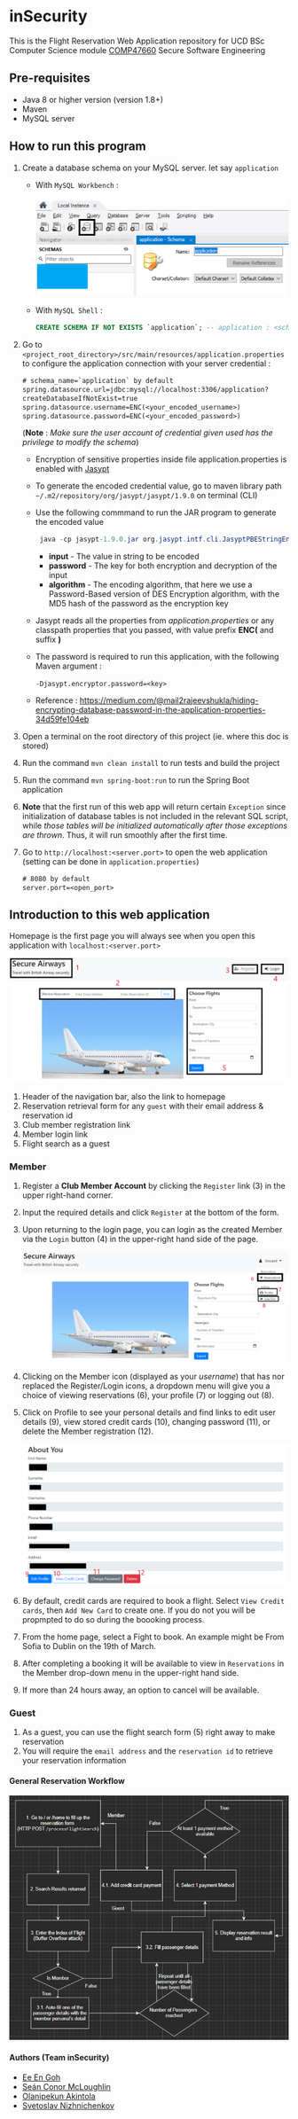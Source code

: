 # inSecurity

This is the Flight Reservation Web Application repository for UCD BSc Computer Science module [COMP47660](https://sisweb.ucd.ie/usis/!W_HU_MENU.P_PUBLISH?p_tag=MODULE&MODULE=COMP47660) Secure Software Engineering

## Pre-requisites

- Java 8 or higher version (version 1.8+)
- Maven
- MySQL server

## How to run this program

1. Create a database schema on your MySQL server. let say `application`

    - With `MySQL Workbench` :

        ![Create a MySQL DB schema with MySQL Workbench](./img/1.1_MySQL_Workbench_create_a_db_schema.png)

    - With `MySQL Shell` :

        ```SQL
        CREATE SCHEMA IF NOT EXISTS `application`; -- application : <schema_name>
        ```

2. Go to `<project_root_directory>/src/main/resources/application.properties` to configure the application connection with your server credential :

    ```properties
    # schema_name=`application` by default
    spring.datasource.url=jdbc:mysql://localhost:3306/application?createDatabaseIfNotExist=true
    spring.datasource.username=ENC(<your_encoded_username>)
    spring.datasource.password=ENC(<your_encoded_password>)
    ```

    (**Note** : *Make sure the user account of credential given used has the privilege to modify the schema*)

   - Encryption of sensitive properties inside file application.properties is enabled with [Jasypt](http://www.jasypt.org)
   - To generate the encoded credential value, go to maven library path ` ~/.m2/repository/org/jasypt/jasypt/1.9.0` on terminal (CLI)
   - Use the following commmand to run the JAR program to generate the encoded value
     ```java
      java -cp jasypt-1.9.0.jar org.jasypt.intf.cli.JasyptPBEStringEncryptionCLI input="value" password=<key> algorithm=PBEWithMD5AndDES
     ```
      - __input__ - The value in string to be encoded
      - __password__ - The key for both encryption and decryption of the input
      - __algorithm__ - The encoding algorithm, that here we use a Password-Based version of DES Encryption algorithm, with the MD5 hash of the password as the encryption key
   - Jasypt reads all the properties from _application.properties_ or any classpath properties that you passed, with value prefix __ENC(__ and suffix __)__
   - The password is required to run this application, with the following Maven argument :
     
     `-Djasypt.encryptor.password=<key>`
     
   - Reference : <https://medium.com/@mail2rajeevshukla/hiding-encrypting-database-password-in-the-application-properties-34d59fe104eb>
   
3. Open a terminal on the root directory of this project (ie. where this doc is stored)
4. Run the command `mvn clean install` to run tests and build the project
5. Run the command `mvn spring-boot:run` to run the Spring Boot application
6. **Note** that the first run of this web app will return certain `Exception` since initialization of database tables is not included in the relevant SQL script, while *those tables will be initialized automatically after those exceptions are thrown*. Thus, it will run smoothly after the first time.
7. Go to `http://localhost:<server.port>` to open the web application (setting can be done in `application.properties`)

    ```properties
    # 8080 by default
    server.port=<open_port>
    ```

## Introduction to this web application

Homepage is the first page you will always see when you open this application with `localhost:<server.port>`

![Homepage frontend for guest](img/Guest_1_Homepage.png)

1. Header of the navigation bar, also the link to homepage
2. Reservation retrieval form for any `guest` with their email address & reservation id
3. Club member registration link
4. Member login link
5. Flight search as a guest

### Member

1. Register a **Club Member Account** by clicking the `Register` link (3) in the upper right-hand corner.
2. Input the required details and click `Register` at the bottom of the form.
3. Upon returning to the login page, you can login as the created Member via the `Login` button (4) in the upper-right hand side of the page.

    ![Homepage frontend for member](img/Member_1_Homepage.png)

4. Clicking on the Member icon (displayed as your *username*) that has nor replaced the Register/Login icons, a dropdown menu will give you a choice of viewing reservations (6), your profile (7) or logging out (8).
5. Click on Profile to see your personal details and find links to edit user details (9), view stored credit cards (10), changing password (11), or delete the Member registration (12).

    ![View Member Profile](img/Member_2_Profile.png)

6. By default, credit cards are required to book a flight. Select `View Credit cards`, then `Add New Card` to create one. If you do not you will be propmpted to do so during the boooking process.
7. From the home page, select a Fight to book. An example might be From Sofia to Dublin on the 19th of March.
8. After completing a booking it will be available to view in `Reservations` in the Member drop-down menu in the upper-right hand side.
9. If more than 24 hours away, an option to cancel will be available.

### Guest

1. As a guest, you can use the flight search form (5) right away to make reservation
2. You will require the `email address` and the `reservation id` to retrieve your reservation information

#### General Reservation Workflow

![Reservation workflow of this application](img/Reservation_Workflow.PNG)

#### Authors (Team inSecurity)

- [Ee En Goh](https://github.com/GohEeEn)
- [Seán Conor McLoughlin](https://github.com/SeanConor)
- [Olanipekun Akintola](https://github.com/olaakintola)
- [Svetoslav Nizhnichenkov](https://github.com/nizhnichenkov)
